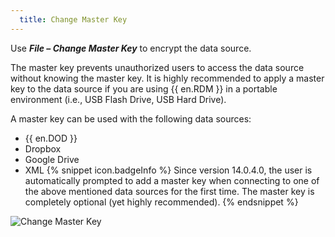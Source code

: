 ```yaml
---
  title: Change Master Key
---
```

Use ***File – Change Master Key*** to encrypt the data source.  

The master key prevents unauthorized users to access the data source without knowing the master key. It is highly recommended to apply a master key to the data source if you are using {{ en.RDM }} in a portable environment (i.e., USB Flash Drive, USB Hard Drive).  

A master key can be used with the following data sources:  

* {{ en.DOD }} 
* Dropbox 
* Google Drive 
* XML 
{% snippet icon.badgeInfo %} 
Since version 14.0.4.0, the user is automatically prompted to add a master key when connecting to one of the above mentioned data sources for the first time. The master key is completely optional (yet highly recommended). 
{% endsnippet %}
 
![Change Master Key](https://webdevolutions.azureedge.net/docs/en/rdm/windows/clip10079.png) 
